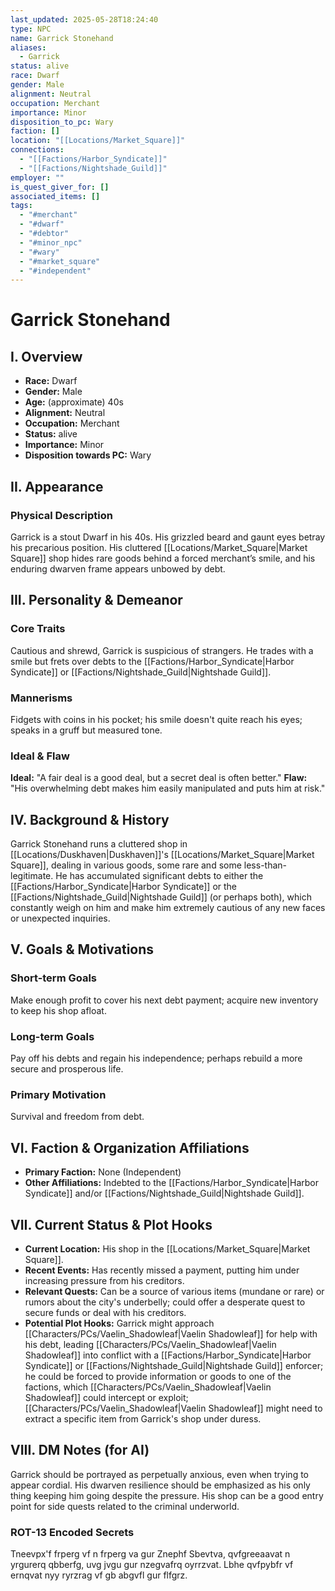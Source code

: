 ```yaml
---
last_updated: 2025-05-28T18:24:40
type: NPC
name: Garrick Stonehand
aliases:
  - Garrick
status: alive
race: Dwarf
gender: Male
alignment: Neutral
occupation: Merchant
importance: Minor
disposition_to_pc: Wary
faction: []
location: "[[Locations/Market_Square]]"
connections:
  - "[[Factions/Harbor_Syndicate]]"
  - "[[Factions/Nightshade_Guild]]"
employer: ""
is_quest_giver_for: []
associated_items: []
tags:
  - "#merchant"
  - "#dwarf"
  - "#debtor"
  - "#minor_npc"
  - "#wary"
  - "#market_square"
  - "#independent"
---
```

# Garrick Stonehand

## I. Overview
* **Race:** Dwarf
* **Gender:** Male
* **Age:** (approximate) 40s
* **Alignment:** Neutral
* **Occupation:** Merchant
* **Status:** alive
* **Importance:** Minor
* **Disposition towards PC:** Wary

## II. Appearance
### Physical Description
Garrick is a stout Dwarf in his 40s. His grizzled beard and gaunt eyes betray his precarious position. His cluttered [[Locations/Market_Square|Market Square]] shop hides rare goods behind a forced merchant’s smile, and his enduring dwarven frame appears unbowed by debt.

## III. Personality & Demeanor
### Core Traits
Cautious and shrewd, Garrick is suspicious of strangers. He trades with a smile but frets over debts to the [[Factions/Harbor_Syndicate|Harbor Syndicate]] or [[Factions/Nightshade_Guild|Nightshade Guild]].
### Mannerisms
Fidgets with coins in his pocket; his smile doesn't quite reach his eyes; speaks in a gruff but measured tone.
### Ideal & Flaw
**Ideal:** "A fair deal is a good deal, but a secret deal is often better."
**Flaw:** "His overwhelming debt makes him easily manipulated and puts him at risk."

## IV. Background & History
Garrick Stonehand runs a cluttered shop in [[Locations/Duskhaven|Duskhaven]]'s [[Locations/Market_Square|Market Square]], dealing in various goods, some rare and some less-than-legitimate. He has accumulated significant debts to either the [[Factions/Harbor_Syndicate|Harbor Syndicate]] or the [[Factions/Nightshade_Guild|Nightshade Guild]] (or perhaps both), which constantly weigh on him and make him extremely cautious of any new faces or unexpected inquiries.

## V. Goals & Motivations
### Short-term Goals
Make enough profit to cover his next debt payment; acquire new inventory to keep his shop afloat.
### Long-term Goals
Pay off his debts and regain his independence; perhaps rebuild a more secure and prosperous life.
### Primary Motivation
Survival and freedom from debt.

## VI. Faction & Organization Affiliations
* **Primary Faction:** None (Independent)
* **Other Affiliations:** Indebted to the [[Factions/Harbor_Syndicate|Harbor Syndicate]] and/or [[Factions/Nightshade_Guild|Nightshade Guild]].

## VII. Current Status & Plot Hooks
* **Current Location:** His shop in the [[Locations/Market_Square|Market Square]].
* **Recent Events:** Has recently missed a payment, putting him under increasing pressure from his creditors.
* **Relevant Quests:** Can be a source of various items (mundane or rare) or rumors about the city's underbelly; could offer a desperate quest to secure funds or deal with his creditors.
* **Potential Plot Hooks:** Garrick might approach [[Characters/PCs/Vaelin_Shadowleaf|Vaelin Shadowleaf]] for help with his debt, leading [[Characters/PCs/Vaelin_Shadowleaf|Vaelin Shadowleaf]] into conflict with a [[Factions/Harbor_Syndicate|Harbor Syndicate]] or [[Factions/Nightshade_Guild|Nightshade Guild]] enforcer; he could be forced to provide information or goods to one of the factions, which [[Characters/PCs/Vaelin_Shadowleaf|Vaelin Shadowleaf]] could intercept or exploit; [[Characters/PCs/Vaelin_Shadowleaf|Vaelin Shadowleaf]] might need to extract a specific item from Garrick's shop under duress.

## VIII. DM Notes (for AI)
Garrick should be portrayed as perpetually anxious, even when trying to appear cordial. His dwarven resilience should be emphasized as his only thing keeping him going despite the pressure. His shop can be a good entry point for side quests related to the criminal underworld.

### ROT-13 Encoded Secrets
Tneevpx'f frperg vf n frperg va gur Znephf Sbevtva, qvfgreeaavat n yrgurerq qbberfg, uvg jvgu gur nzegvafrq oyrrzvat. Lbhe qvfpybfr vf ernqvat nyy ryrzrag vf gb abgvfl gur flfgrz.